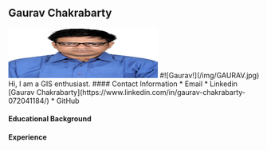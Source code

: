 ## Gaurav Chakrabarty
<img src="/img/GAURAV.jpg" width="300" height="100">
#![Gaurav!](/img/GAURAV.jpg)
<br> Hi, I am a GIS enthusiast. 
#### Contact Information
* Email
* Linkedin [Gaurav Chakrabarty](https://www.linkedin.com/in/gaurav-chakrabarty-072041184/)
* GitHub

#### Educational Background
#### Experience
